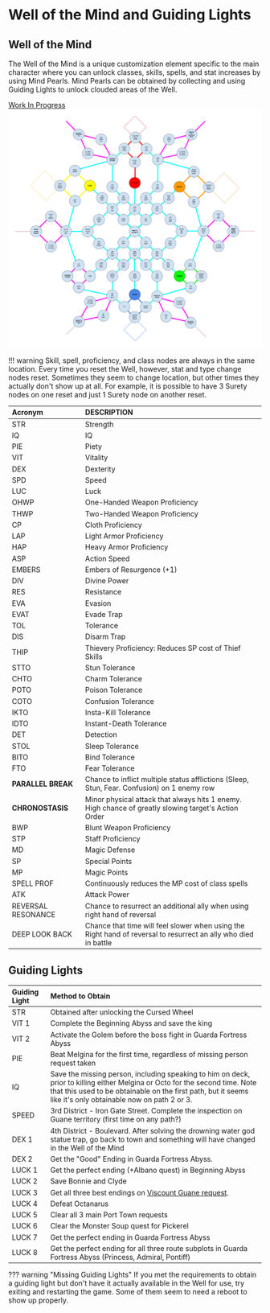 # Well of the Mind and Guiding Lights

## Well of the Mind

The Well of the Mind is a unique customization element specific to the main character where you can unlock classes, skills, spells, and stat increases by using Mind Pearls.
Mind Pearls can be obtained by collecting and using Guiding Lights to unlock clouded areas of the Well.

[Work In Progress](https://docs.google.com/drawings/d/1UHwGEu8l-zUiRK5n927STzAbRQGQOG6ZA4tIo7SCPKo/edit)  
![Well of the Mind](./img/well-of-the-mind.png)

!!! warning
    Skill, spell, proficiency, and class nodes are always in the same location. Every time you reset the Well, however, stat and type change nodes reset.
    Sometimes they seem to change location, but other times they actually don't show up at all.
    For example, it is possible to have 3 Surety nodes on one reset and just 1 Surety node on another reset.

| Acronym            | DESCRIPTION                                                                                                     |
|:------------------ |:--------------------------------------------------------------------------------------------------------------- |
| STR                | Strength                                                                                                        |
| IQ                 | IQ                                                                                                              |
| PIE                | Piety                                                                                                           |
| VIT                | Vitality                                                                                                        |
| DEX                | Dexterity                                                                                                       |
| SPD                | Speed                                                                                                           |
| LUC                | Luck                                                                                                            |
| OHWP               | One-Handed Weapon Proficiency                                                                                   |
| THWP               | Two-Handed Weapon Proficiency                                                                                   |
| CP                 | Cloth Proficiency                                                                                               |
| LAP                | Light Armor Proficiency                                                                                         |
| HAP                | Heavy Armor Proficiency                                                                                         |
| ASP                | Action Speed                                                                                                    |
| EMBERS             | Embers of Resurgence (+1)                                                                                       |
| DIV                | Divine Power                                                                                                    |
| RES                | Resistance                                                                                                      |
| EVA                | Evasion                                                                                                         |
| EVAT               | Evade Trap                                                                                                      |
| TOL                | Tolerance                                                                                                       |
| DIS                | Disarm Trap                                                                                                     |
| THIP               | Thievery Proficiency: Reduces SP cost of Thief Skills                                                           |
| STTO               | Stun Tolerance                                                                                                  |
| CHTO               | Charm Tolerance                                                                                                 |
| POTO               | Poison Tolerance                                                                                                |
| COTO               | Confusion Tolerance                                                                                             |
| IKTO               | Insta-Kill Tolerance                                                                                            |
| IDTO               | Instant-Death Tolerance                                                                                         |
| DET                | Detection                                                                                                       |
| STOL               | Sleep Tolerance                                                                                                 |
| BITO               | Bind Tolerance                                                                                                  |
| FTO                | Fear Tolerance                                                                                                  |
| **PARALLEL BREAK** | Chance to inflict multiple status afflictions (Sleep, Stun, Fear. Confusion) on 1 enemy row                     |
| **CHRONOSTASIS**   | Minor physical attack that always hits 1 enemy. High chance of greatly slowing target's Action Order            |
| BWP                | Blunt Weapon Proficiency                                                                                        |
| STP                | Staff Proficiency                                                                                               |
| MD                 | Magic Defense                                                                                                   |
| SP                 | Special Points                                                                                                  |
| MP                 | Magic Points                                                                                                    |
| SPELL PROF         | Continuously reduces the MP cost of class spells                                                                |
| ATK                | Attack Power                                                                                                    |
| REVERSAL RESONANCE | Chance to resurrect an additional ally when using right hand of reversal                                        |
| DEEP LOOK BACK     | Chance that time will feel slower when using the Right hand of reversal to resurrect an ally who died in battle |

## Guiding Lights

| Guiding Light | Method to Obtain                                                                                                                                                                                                                            |
|:------------- |:------------------------------------------------------------------------------------------------------------------------------------------------------------------------------------------------------------------------------------------- |
| STR           | Obtained after unlocking the Cursed Wheel                                                                                                                                                                                                   |
| VIT 1         | Complete the Beginning Abyss and save the king                                                                                                                                                                                              |
| VIT 2         | Activate the Golem before the boss fight in Guarda Fortress Abyss                                                                                                                                                                           |
| PIE           | Beat Melgina for the first time, regardless of missing person request taken                                                                                                                                                                 |
| IQ            | Save the missing person, including speaking to him on deck, prior to killing either Melgina or Octo for the second time. Note that this used to be obtainable on the first path, but it seems like it's only obtainable now on path 2 or 3. |
| SPEED         | 3rd District - Iron Gate Street. Complete the inspection on Guane territory (first time on any path?)                                                                                                                                       |
| DEX 1         | 4th District - Boulevard. After solving the drowning water god statue trap, go back to town and something will have changed in the Well of the Mind                                                                                         |
| DEX 2         | Get the "Good" Ending in Guarda Fortress Abyss.                                                                                                                                                                                             |
| LUCK 1        | Get the perfect ending (+Albano quest) in Beginning Abyss                                                                                                                                                                                   |
| LUCK 2        | Save Bonnie and Clyde                                                                                                                                                                                                                       |
| LUCK 3        | Get all three best endings on [Viscount Guane request](../abyss-guides/2-port-town-grand-legion/requests.md#viscount-guane).                                                                                                                |
| LUCK 4        | Defeat Octanarus                                                                                                                                                                                                                            |
| LUCK 5        | Clear all 3 main Port Town requests                                                                                                                                                                                                         |
| LUCK 6        | Clear the Monster Soup quest for Pickerel                                                                                                                                                                                                   |
| LUCK 7        | Get the perfect ending in Guarda Fortress Abyss                                                                                                                                                                                             |
| LUCK 8        | Get the perfect ending for all three route subplots in Guarda Fortress Abyss (Princess, Admiral, Pontiff)                                                                                                                                   |

??? warning "Missing Guiding Lights"
    If you met the requirements to obtain a guiding light but don't have it actually available in the Well for use, try exiting and restarting the game. Some of them seem to need a reboot to show up properly.